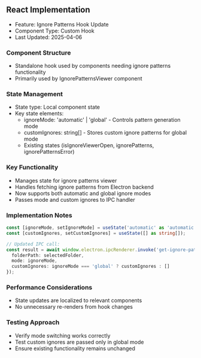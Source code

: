 ## React Implementation
- Feature: Ignore Patterns Hook Update
- Component Type: Custom Hook
- Last Updated: 2025-04-06

### Component Structure
- Standalone hook used by components needing ignore patterns functionality
- Primarily used by IgnorePatternsViewer component

### State Management
- State type: Local component state
- Key state elements:
  - ignoreMode: 'automatic' | 'global' - Controls pattern generation mode
  - customIgnores: string[] - Stores custom ignore patterns for global mode
  - Existing states (isIgnoreViewerOpen, ignorePatterns, ignorePatternsError)

### Key Functionality
- Manages state for ignore patterns viewer
- Handles fetching ignore patterns from Electron backend
- Now supports both automatic and global ignore modes
- Passes mode and custom ignores to IPC handler

### Implementation Notes
```typescript
const [ignoreMode, setIgnoreMode] = useState('automatic' as 'automatic' | 'global');
const [customIgnores, setCustomIgnores] = useState([] as string[]);

// Updated IPC call:
const result = await window.electron.ipcRenderer.invoke('get-ignore-patterns', {
  folderPath: selectedFolder,
  mode: ignoreMode,
  customIgnores: ignoreMode === 'global' ? customIgnores : []
});
```

### Performance Considerations
- State updates are localized to relevant components
- No unnecessary re-renders from hook changes

### Testing Approach
- Verify mode switching works correctly
- Test custom ignores are passed only in global mode
- Ensure existing functionality remains unchanged